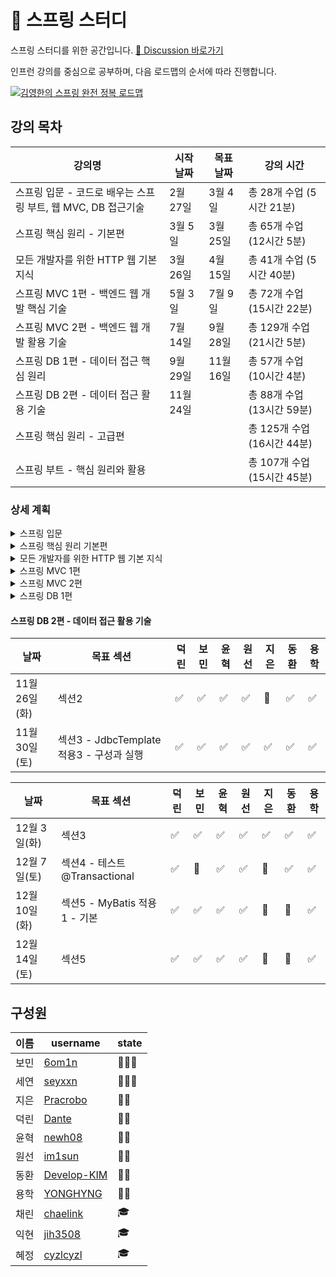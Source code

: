 # 🌱 스프링 스터디

스프링 스터디를 위한 공간입니다. [📒 Discussion 바로가기](https://github.com/2024-SpringStudy/spring/discussions)  

인프런 강의를 중심으로 공부하며, 다음 로드맵의 순서에 따라 진행합니다.  

[![김영한의 스프링 완전 정복 로드맵](https://ifh.cc/g/W2MDov.jpg)](https://www.inflearn.com/roadmaps/373)


## 강의 목차
| 강의명 | 시작 날짜 | 목표 날짜 | 강의 시간 |
| ---- | ---- | ---- | --- |
| 스프링 입문 - 코드로 배우는 스프링 부트, 웹 MVC, DB 접근기술 | 2월 27일 | 3월 4일 | 총 28개 수업 (5시간 21분) |
| 스프링 핵심 원리 - 기본편 | 3월 5일 | 3월 25일 | 	총 65개 수업 (12시간 5분) |
| 모든 개발자를 위한 HTTP 웹 기본 지식 | 3월 26일 | 4월 15일 | 총 41개 수업 (5시간 40분) |
| 스프링 MVC 1편 - 백엔드 웹 개발 핵심 기술 | 5월 3일 | 7월 9일 | 총 72개 수업 (15시간 22분) |
| 스프링 MVC 2편 - 백엔드 웹 개발 활용 기술 | 7월 14일 | 9월 28일 | 총 129개 수업 (21시간 5분) |
| 스프링 DB 1편 - 데이터 접근 핵심 원리 | 9월 29일 | 11월 16일 | 총 57개 수업 (10시간 4분) |
| 스프링 DB 2편 - 데이터 접근 활용 기술 | 11월 24일| | 총 88개 수업 (13시간 59분) |
| 스프링 핵심 원리 - 고급편 | | | 총 125개 수업 (16시간 44분) |
| 스프링 부트 - 핵심 원리와 활용 | | | 총 107개 수업 (15시간 45분) |

### 상세 계획

<details>
<summary> 스프링 입문 </summary>
    
#### 스프링 입문
| 날짜 | 목표 섹션 | 덕린 | 보민 | 세연 | 익현 | 지은 | 채린 | 혜정 |
| --- | ------- | --- | --- | ---| ---|---- | ----| -----|
| 3월 8일(금) | 완강 |   ✅    |  ✅   |  ✅ |  ✅   |  ✅   |  ✅   |  ✅     |

</details>

<details>
<summary> 스프링 핵심 원리 기본편 </summary>
      
#### 스프링 핵심 원리 기본편
| 날짜 | 목표 섹션 | 덕린 | 보민 | 세연 | 익현 | 지은 | 채린 | 혜정 |
| --- | ------- | --- | --- | ---| ---|---- | ----| -----|
| 3월 11일(월) | 섹션 2 |   ✅   |  ✅   |  ✅ |  ✅ |   ✅  |   ✅   |  ✅     |
| 3월 15일(금) | 섹션 3 |    ✅   |   ✅   |  ✅  |   ✅ |   ✅   |    ✅   |    ✅   |
| 3월 18일(월) | 섹션 4 |   ✅  |  ✅   |   ✅  |   ✅ |   ✅   |   ✅    |   ✅    |
| 3월 22일(금) | 섹션 5, 6|   🔺   |   ✅  | ✅  |   ✅|    ✅ |    ✅  |   ✅   |
| 3월 25일(월) | 섹션 7 - 롬복 |   ✅  |   ✅  |  ✅ |  ✅ |   ✅  |  ✅   |   ✅  |
| 3월 29일(금) | 섹션 7 |  ✅  |  ✅  |  ✅  | ✅   |  ✅  |   🔺   |  ✅    |
| 4월 1일(월) | 섹션 8, 9 - 프로토타입 스코프 |  ✅  |  🔺  |  ✅  | ✅   |  🔺  |   ✅   |    ✅  |
| 4월 5일(금) | 섹션 9 |  ✅   | ✅    |  ✅   |  ✅   |  🔺  |  ✅     |   ✅    |

</details>


<details>
<summary> 모든 개발자를 위한 HTTP 웹 기본 지식 </summary>
    
#### 모든 개발자를 위한 HTTP 웹 기본 지식
| 날짜 | 목표 섹션 | 덕린 | 보민 | 세연 | 익현 | 지은 | 채린 | 혜정 |
| --- | ------- | --- | --- | ---| ---|---- | ----| -----|
| 4월 8일(월) | 섹션 1-3 |   ✅   |   ✅  |  ✅ |  ✅ |  ✅   |  ✅    |    ✅  |
| 4월 12일(금) | 섹션 4-6 |    ✅  |  ✅   | ✅  | ✅  |  ✅   |   ✅   |  🔺    |
| 4월 15일(월) | 섹션 7-8 |   ✅   |  ✅   |  ✅ |  ✅ |  ✅   |    ✅  |   ✅   |


</details>

<details>

<summary> 스프링 MVC 1편 </summary>
    
#### 스프링 MVC 1편
| 날짜 | 목표 섹션 | 덕린 | 보민 | 세연 | 지은 | 채린 | 
| --- | ------- | --- | --- | ---| ---|---- | 
| 5월 3일(금) | 섹션 1 |   ✅   |   🔺  |  ✅ |  🔺 |   ✅  | 
| 5월 6일(월)| 섹션 2 - HTTP 요청 데이터 - 개요 |    ✅  |  🔺   |  ✅ | ✅  |  ✅   | 
| 5월 10일(금) | 섹션 2 |   ✅   |  ✅   | ✅  | ✅  |   ✅  |    
| 5월 13일(월) | 섹션 3 - JSP로 회원 관리 웹 애플리케이션 만들기 |   ✅   |  ✅  |  ✅ | 🔺 |  🔺 | 
| 5월 17일(금) | 섹션 3 |   🔺   |   🔺  | ✅  |  ✅  |  🔺   |
| 5월 20일(월)| 섹션 4 - View 분리 - v2|   ✅   |   ✅  |  ✅ | ✅  |   ✅  |
| 5월 24일(금) | 섹션 4 -단순하고 실용적인 컨트롤러 - v4  |  ✅   |  ✅   | ✅  |  ✅ |  ✅   |    
| 5월 27일(월) | 섹션 4  |   ✅   |  ✅   | ✅  |  ✅  |  ✅   |

| 날짜 | 목표 섹션 | 덕린 | 보민 | 세연 | 윤혁 | 채린 | 지은 |
| --- | ------- | --- | --- | ---| ---|---- |  --- | 
| 6월 21일(금) |  섹션 5  |   ✅   |   ✅  |  ✅ |  ✅  |   ✅  |  🔺  |
| 6월 25일(화) | 요청 매핑 - API 예시 |  ✅  |   ✅  | ✅  |  🔺 |  ✅   |   -    |  
| 6월 29일(토) |  HTTP 요청 메세지 - JSON  |   ✅   |  ✅   | ✅  |  ✅ |  ✅   |    -   | 
| 7월 2일(화) | 섹션 6  |   ✅   |  ✅   |   ✅  |   ✅  |   ✅  |   -    | 
| 7월 6일(토) |  상품 목록 - 타임리프 |   ✅   |  ✅   |  ✅  |  ✅   |   ✅   |   -   | 
| 7월 9일(화) |  섹션 7(완강)  |   ✅   |  ✅   |   ✅   |   🔺   |   ✅   |    -   | 

</details>

<details>
<summary> 스프링 MVC 2편 </summary>
    
#### 스프링 MVC 2편
| 날짜 | 목표 섹션 | 덕린 | 보민 | 세연 |  지은 | 채린 | 윤혁 | 원선 |
| --- | ------- | --- | --- | ---| ---|---- | ----| ---- |
| 7월 13일(토) |  정리   |   -   |  -   |  -  |   -   |  -   |   -  |   - |
| 7월 16일(화) |  섹션 2 - 연산 |  ✅    |  🔺   |  ✅ | -  |   ✅  |    ✅   |  ✅   |
| 7월 20일(토) |  섹션 2 |  ✅  |  ✅   |  ✅ |  - |  ✅   |   ✅    |   ✅    |     
| 7월 23일(화) |  섹션 3 - 체크박스 - 단일2  |    ✅   |  ✅    |  ✅  |  -  |   ✅   |    ✅    |   ✅   |
| 7월 27일(토) |  섹션 4 - 스프링 메시지 소스 사용 |   ✅   |  ✅   | ✅  | -  |  🔺   |   🔺   |  ✅   |
| 7월 30일(화) |  섹션 5 - 검증 직접 처리 - 개발  |   🔺   |   ✅  |  ✅ |  -  | 🔺    |    ✅   |  ✅  |    


| 날짜 | 목표 섹션 | 덕린 | 보민 | 세연 |  지은 | 채린 | 윤혁 | 원선 |
| --- | ------- | --- | --- | ---| ---|---- | ----| ---- |
| 8월 3일(토) | 섹션 5 - 오류 코드와 메시지 처리1 |   ✅  |  ✅   |  ✅  | -  |  🔺   |  ✅  |  ✅  |  ✅  |
| 8월 6일(화) | 섹션 5 - 오류 코드와 메시지 처리6 |  ✅   |  ✅   | ✅  |   - |  ✅   |    ✅   | ✅  | ✅    |
| 8월 10일(토) | 휴가 |  -   |  -   | -  | -  |  -   |    -   |  - |   -  |
| 8월 13일(화) | 섹션 6 - Bean Validation - 에러 코드 |  ✅   |  ✅   |  ✅ |  - |   🔺  |  ✅     | ✅  | 
| 8월 17일(토) | 섹션 6 |   ✅   |  ✅   | ✅  | -  |  🔺   |    ✅   |    ✅   |  
| 8월 20일(화) | 섹션 7 - 쿠키와 보안 문제 |   ✅  |  ✅  |  ✅  |  -  |  ✅ | 🔺 |  ✅  | 
| 8월 24일(토) | 섹션 7 - 로그인 처리하기 - 서블릿 HTTP 세션2 |  ✅   |   ✅  | 🔺 | - |  ✅   |   ✅    |   ✅  |
| 8월 27일(화) | 섹션 8 - 서블릿 필터 - 인증 체크 |  ✅   |  ✅   | ✅  |  - |  ✅   |    ✅   | ✅  | 
| 8월 31일(토) | 섹션 8 | 🔺  |  ✅   | ✅  |  - |  ✅   |    ✅   |  ✅ | 

| 날짜 | 목표 섹션 | 덕린 | 보민 | 세연 | 채린 | 윤혁 | 원선 |
| --- | ------- | --- | --- | ---| ---|---- | ----| 
| 9월 3일(화) | 섹션 9 - 서블릿 예외 처리 - 인터셉터 |  ✅   |  ✅    |  ✅  |  ✅  |   🔺  |   ✅ |
| 9월 7일(토) | 섹션 10 - HandlerExceptionResolver 시작 |  ✅  |  ✅   |  ✅  |  ✅  |  🔺  |  ✅  |
| 9월 10일(화) | 섹션 10 |     ✅  |  ✅   |  ✅  |  -  |  ✅  |  ✅  |
| 9월 14일(토) |  섹션 11 - 스프링에 Converter 적용하기 |  ✅   |  ✅   |   ✅   |   -   |   ✅   |  ✅ |
| 9월 17일(화) - 추석 | 강의 휴가 |   -  |  -  |   -   |  -  |   -   |    -   |
| 9월 21일(토) | 섹션 11 (스터디 휴가) |   ✅  |  ✅    |  ✅  |  -  |  ✅ | ✅ |
| 9월 24일(화) | 섹션 12 - 스프링과 파일 업로드 | ✅  |  ✅  | ✅ |  -  |  ✅ | ✅ | 
| 9월 28일(토) | 섹션 12 (완강!!!) |  ✅  |  ✅  | ✅ |  -  |  ✅ | ✅ |   

</details>

<details>
<summary> 스프링 DB 1편 </summary>
    
#### 스프링 DB 1편
| 날짜 | 목표 섹션 | 덕린 | 보민 | 세연 | 윤혁 | 원선 | 지은 | 동환 | 용학 |
| --- | ------- | --- | --- | ---| ---|---- | ----| ---- | --- |
| 10월 8일(화)  | 섹션 2 - 데이터베이스 연결 | 🔺 | ✅ | ✅ | ✅ | ✅ | ✅ |   - |   - |
| 10월 12일(토)  | 섹션 2 | ✅ | ✅ | ✅ | ✅ | ✅ | 🔺 | - | - |
| 10월 15일(화)  | 섹션 3 |  ✅ | ✅ | ✅| ✅| ✅| ✅|  - | - |
| 10월 19일(토)  | 섹션 4 - 트랜잭션 - DB 예제 4 - 계좌이체 |  ✅  |  ✅   |  ✅   |   🔺   |   ✅   |  🔺 |   - |  - |
| 10월 22일(화)  | 섹션 4 - 트랜잭션 - 적용 1 | ✅  | ✅ | ✅ | ✅ | ✅ | ✅ |  - |  -  |
| 10월 26일(토)  | 섹션 5 - 문제점들 | ✅ | ✅ | ✅ | ✅ | ✅ | ✅ |  ✅ |  - |
| 10월 29일(화)  | 섹션 5 - 트랜잭션 문제 해결 - 트랜잭션 매니저2 |  ✅ | ✅  |  ✅  |  ✅  |  ✅  |  ✅  |   ✅  |  ✅  |

| 날짜 | 목표 섹션 | 덕린 | 보민 | 세연 | 윤혁 | 원선 | 지은 | 동환 | 용학 |
| --- | ------- | --- | --- | ---| ---|---- | ----| ---- | --- |
| 11월 2일(토)  | 섹션 5 - 트랜잭션 문제 해결 - AOP 정리 | ✅ |✅  | ✅| ✅ |✅ |✅ | ✅ |✅  |  
| 11월 5일(화)  | 섹션 6 - 체크 예외 기본 이해 | ✅ | ✅ | ✅|✅ |🔺 | ✅|🔺 | ✅ |
| 11월 9일(토)  | 섹션 6 | ✅ |✅  | ✅| ✅ |✅ |✅ | ✅ |✅  |
| 11월 12일(화)  | 섹션 7 - 데이터 접근 예외 직접 만들기|  ✅ |✅  | ✅| ✅ |✅ |✅ | ✅ |✅  |
| 11월 16일(토)  | 섹션 7 (완강) | ✅ |✅  | ✅| ✅ |✅ |✅ | ✅ |✅  |
</details>

#### 스프링 DB 2편 - 데이터 접근 활용 기술
| 날짜 | 목표 섹션 | 덕린 | 보민 | 윤혁 | 원선 | 지은 | 동환 | 용학 |
| --- | ------- | --- | --- | ---| ---|---- | ----| -----|
| 11월 26일(화)  | 섹션2 |✅  | ✅| ✅ |✅ |🔺 | ✅ |✅  |
| 11월 30일(토)  | 섹션3 - JdbcTemplate 적용3 - 구성과 실행  |✅  | ✅| ✅ |✅ |✅ | ✅ |✅  |

| 날짜 | 목표 섹션 | 덕린 | 보민 | 윤혁 | 원선 | 지은 | 동환 | 용학 |
| --- | ------- | --- | --- | ---| ---|---- | ----| -----|
| 12월 3일(화)  | 섹션3  | ✅ | ✅| ✅ | ✅ | ✅ | ✅ | ✅ | 
| 12월 7일(토)  | 섹션4 - 테스트 @Transactional  | ✅ | 🔺| ✅ | ✅ |🔺| ✅ |  ✅ |
| 12월 10일(화)  | 섹션5 - MyBatis 적용1 - 기본 | ✅ | ✅ | ✅ | ✅ | 🔺 | 🔺 | ✅ |
| 12월 14일(토)  | 섹션5 | ✅ | ✅ | ✅ | ✅ | 🔺 | 🔺 | ✅ |



<!--
#### 스프링 핵심 원리 고급편
| 날짜 | 목표 섹션 | 덕린 | 보민 | 세연 | 채린 | 윤혁 | 원선 | 지은 |
| --- | ------- | --- | --- | ---| ---|---- | ----| -----|

#### 스프링 부트 - 핵심 원리와 활용
| 날짜 | 목표 섹션 | 덕린 | 보민 | 세연 | 채린 | 윤혁 | 원선 | 지은 |
| --- | ------- | --- | --- | ---| ---|---- | ----| -----|

--->

## 구성원
| 이름 | username | state |
| --- | --- | --- |
| 보민 | [6om1n](https://github.com/6om1n) |  👩‍💻👑  |
| 세연 | [seyxxn](https://github.com/seyxxn) |  👩‍💻💸  |
| 지은 | [Pracrobo](https://github.com/Pracrobo) |  👩‍💻  |
| 덕린 | [Dante](https://github.com/YuDeokRin) |   👨‍💻  |
| 윤혁 | [newh08](https://github.com/newh08)|  👨‍💻  |
| 원선 | [im1sun](https://github.com/im1sun)  |  👨‍💻  |
| 동환 | [Develop-KIM](https://github.com/Develop-KIM) | 👨‍💻  |
| 용학 | [YONGHYNG](https://github.com/YONGHYNG) | 👨‍💻  |
| 채린 | [chaelink](https://github.com/chaelink)|  🎓  |
| 익현 | [jih3508](https://github.com/jih3508) |  🎓 |
| 혜정 | [cyzlcyzl](https://github.com/cyzlcyzl)|  🎓  |
